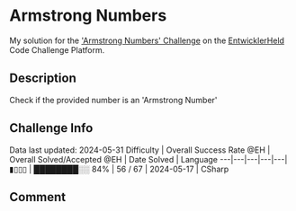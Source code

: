 # Armstrong Numbers

My solution for the ['Armstrong Numbers' Challenge](https://platform.entwicklerheld.de/challenge/armstrong-numbers) on the [EntwicklerHeld](https://platform.entwicklerheld.de/) Code Challenge Platform.

## Description
Check if the provided number is an 'Armstrong Number'

## Challenge Info
Data last updated: 2024-05-31
Difficulty | Overall Success Rate @EH | Overall Solved/Accepted @EH | Date Solved | Language
---|---|---|---|---|
▮▯▯▯ | ████████░░ 84% | 56 / 67 | 2024-05-17 | CSharp

## Comment
